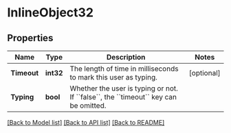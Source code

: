 # InlineObject32

## Properties

Name | Type | Description | Notes
------------ | ------------- | ------------- | -------------
**Timeout** | **int32** | The length of time in milliseconds to mark this user as typing. | [optional] 
**Typing** | **bool** | Whether the user is typing or not. If &#x60;&#x60;false&#x60;&#x60;, the &#x60;&#x60;timeout&#x60;&#x60; key can be omitted. | 

[[Back to Model list]](../README.md#documentation-for-models) [[Back to API list]](../README.md#documentation-for-api-endpoints) [[Back to README]](../README.md)


